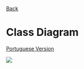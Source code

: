 <a href="https://github.com/Squad-Back-End/reprography-nodejs/blob/master/docs/diagrams/README-en.md">Back</a>

# Class Diagram

[Portuguese Version](https://github.com/Squad-Back-End/reprography-nodejs/blob/master/docs/diagrams/diagramas_de_classe/README.md)

<img src="https://raw.githubusercontent.com/Squad-Back-End/reprography-nodejs/master/docs/diagrams/diagramas_de_classe/Diagramas%20de%20Classe%20%20Back-End%20V1.png" img>
